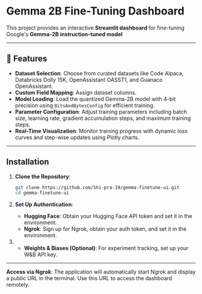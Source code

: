 # Gemma 2B Fine-Tuning Dashboard

This project provides an interactive **Streamlit dashboard** for fine-tuning Google's **Gemma-2B instruction-tuned model** 

---

## 🚀 Features

- **Dataset Selection**: Choose from curated datasets like Code Alpaca, Databricks Dolly 15K, OpenAssistant OASST1, and Guanaco OpenAssistant.
- **Custom Field Mapping**: Assign dataset columns. 
- **Model Loading**: Load the quantized Gemma-2B model with 4-bit precision using `BitsAndBytesConfig` for efficient training.
- **Parameter Configuration**: Adjust training parameters including batch size, learning rate, gradient accumulation steps, and maximum training steps.
- **Real-Time Visualization**: Monitor training progress with dynamic loss curves and step-wise updates using Plotly charts.

---

## Installation

1. **Clone the Repository**:
   ```bash
   git clone https://github.com/Shi-pra-19/gemma-finetune-ui.git
   cd gemma-finetune-ui
   ```

3. **Set Up Authentication**:
   - **Hugging Face**: Obtain your Hugging Face API token and set it in the environment.
   - **Ngrok**: Sign up for Ngrok, obtain your auth token, and set it in the environment.
  
4.
   - **Weights & Biases (Optional)**: For experiment tracking, set up your W&B API key.
---


 **Access via Ngrok**:
   The application will automatically start Ngrok and display a public URL in the terminal. Use this URL to access the dashboard remotely.

